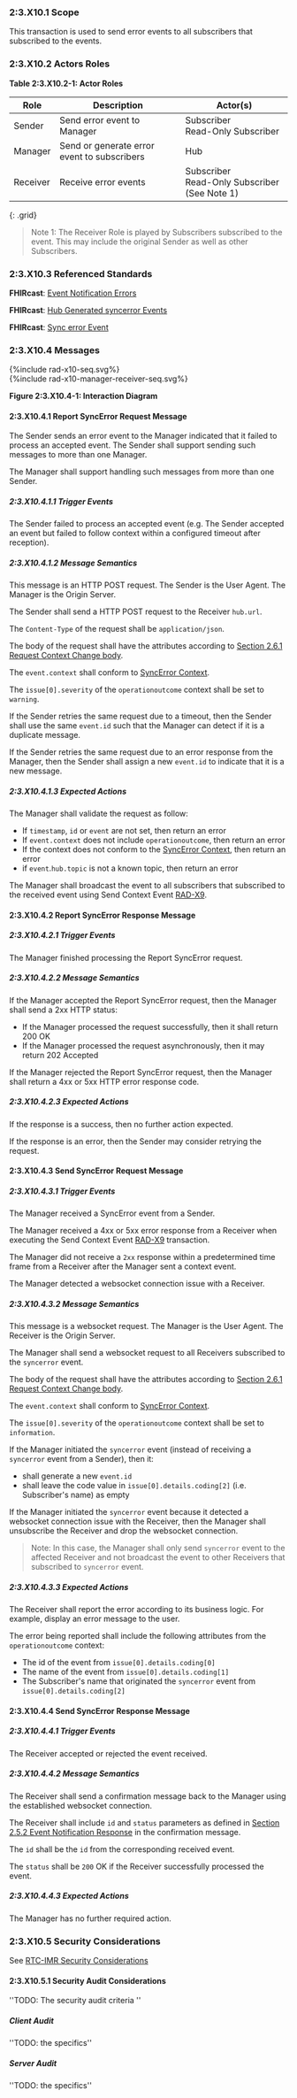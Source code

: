 ### 2:3.X10.1 Scope

This transaction is used to send error events to all subscribers that subscribed to the events.

### 2:3.X10.2 Actors Roles

**Table 2:3.X10.2-1: Actor Roles**

| Role | Description | Actor(s) |
|------|-------------|----------|
| Sender | Send error event to Manager | Subscriber<br>Read-Only Subscriber |
| Manager | Send or generate error event to subscribers | Hub |
| Receiver | Receive error events | Subscriber<br>Read-Only Subscriber (See Note 1)|
{: .grid}

> Note 1: The Receiver Role is played by Subscribers subscribed to the event. This may include the original Sender as well as other Subscribers.

### 2:3.X10.3 Referenced Standards

**FHIRcast**: [Event Notification Errors](https://build.fhir.org/ig/HL7/fhircast-docs/2-5-EventNotification.html#event-notification-errors)

**FHIRcast**: [Hub Generated syncerror Events](https://build.fhir.org/ig/HL7/fhircast-docs/2-5-EventNotification.html#hub-generated-syncerror-events)

**FHIRcast**: [Sync error Event](https://build.fhir.org/ig/HL7/fhircast-docs/3-2-1-syncerror.html)

### 2:3.X10.4 Messages

<div>
{%include rad-x10-seq.svg%}
</div>

<div style="clear: left"/>

<div>
{%include rad-x10-manager-receiver-seq.svg%}
</div>

<div style="clear: left"/>

**Figure 2:3.X10.4-1: Interaction Diagram**

#### 2:3.X10.4.1 Report SyncError Request Message
The Sender sends an error event to the Manager indicated that it failed to process an accepted event. The Sender shall support sending such messages to more than one Manager.

The Manager shall support handling such messages from more than one Sender. 

##### 2:3.X10.4.1.1 Trigger Events

The Sender failed to process an accepted event (e.g. The Sender accepted an event but failed to follow context within a configured timeout after reception).

##### 2:3.X10.4.1.2 Message Semantics

This message is an HTTP POST request. The Sender is the User Agent. The Manager is the Origin Server.

The Sender shall send a HTTP POST request to the Receiver `hub.url`.

The `Content-Type` of the request shall be `application/json`.

The body of the request shall have the attributes according to [Section 2.6.1 Request Context Change body](https://build.fhir.org/ig/HL7/fhircast-docs/2-6-RequestContextChange.html#request-context-change-body).

The `event.context` shall conform to [SyncError Context](https://build.fhir.org/ig/HL7/fhircast-docs/3-2-1-syncerror.html#context).

The `issue[0].severity` of the `operationoutcome` context shall be set to `warning`.

If the Sender retries the same request due to a timeout, then the Sender shall use the same `event.id` such that the Manager can detect if it is a duplicate message.

If the Sender retries the same request due to an error response from the Manager, then the Sender shall assign a new `event.id` to indicate that it is a new message.

##### 2:3.X10.4.1.3 Expected Actions

The Manager shall validate the request as follow:

* If `timestamp`, `id` or `event` are not set, then return an error
* If `event.context` does not include `operationoutcome`, then return an error
* If the context does not conform to the [SyncError Context](https://build.fhir.org/ig/HL7/fhircast-docs/3-2-1-syncerror.html#context), then return an error
* if `event`.`hub.topic` is not a known topic, then return an error

The Manager shall broadcast the event to all subscribers that subscribed to the received event using Send Context Event [RAD-X9](rad-x9.html).

#### 2:3.X10.4.2 Report SyncError Response Message

##### 2:3.X10.4.2.1 Trigger Events

The Manager finished processing the Report SyncError request.

##### 2:3.X10.4.2.2 Message Semantics

If the Manager accepted the Report SyncError request, then the Manager shall send a 2xx HTTP status:

* If the Manager processed the request successfully, then it shall return 200 OK
* If the Manager processed the request asynchronously, then it may return 202 Accepted

If the Manager rejected the Report SyncError request, then the Manager shall return a 4xx or 5xx HTTP error response code.

##### 2:3.X10.4.2.3 Expected Actions

If the response is a success, then no further action expected.

If the response is an error, then the Sender may consider retrying the request.

#### 2:3.X10.4.3 Send SyncError Request Message

##### 2:3.X10.4.3.1 Trigger Events

The Manager received a SyncError event from a Sender.

The Manager received a 4xx or 5xx error response from a Receiver when executing the Send Context Event [RAD-X9](rad-x9.html) transaction.

The Manager did not receive a `2xx` response within a predetermined time frame from a Receiver after the Manager sent a context event. 

The Manager detected a websocket connection issue with a Receiver.

##### 2:3.X10.4.3.2 Message Semantics

This message is a websocket request. The Manager is the User Agent. The Receiver is the Origin Server.

The Manager shall send a websocket request to all Receivers subscribed to the `syncerror` event.

The body of the request shall have the attributes according to [Section 2.6.1 Request Context Change body](https://build.fhir.org/ig/HL7/fhircast-docs/2-6-RequestContextChange.html#request-context-change-body).

The `event.context` shall conform to [SyncError Context](https://build.fhir.org/ig/HL7/fhircast-docs/3-2-1-syncerror.html#context).

The `issue[0].severity` of the `operationoutcome` context shall be set to `information`.

If the Manager initiated the `syncerror` event (instead of receiving a `syncerror` event from a Sender), then it:
- shall generate a new `event.id`
- shall leave the code value in `issue[0].details.coding[2]` (i.e. Subscriber's name) as empty

If the Manager initiated the `syncerror` event because it detected a websocket connection issue with the Receiver, then the Manager shall unsubscribe the Receiver and drop the websocket connection.

> Note: In this case, the Manager shall only send `syncerror` event to the affected Receiver and not broadcast the event to other Receivers that subscribed to `syncerror` event.

##### 2:3.X10.4.3.3 Expected Actions

The Receiver shall report the error according to its business logic. For example, display an error message to the user.

The error being reported shall include the following attributes from the `operationoutcome` context:
- The id of the event from `issue[0].details.coding[0]`
- The name of the event from `issue[0].details.coding[1]`
- The Subscriber's name that originated the `syncerror` event from `issue[0].details.coding[2]`

#### 2:3.X10.4.4 Send SyncError Response Message

##### 2:3.X10.4.4.1 Trigger Events

The Receiver accepted or rejected the event received.

##### 2:3.X10.4.4.2 Message Semantics

The Receiver shall send a confirmation message back to the Manager using the established websocket connection.

The Receiver shall include `id` and `status` parameters as defined in [Section 2.5.2 Event Notification Response](https://build.fhir.org/ig/HL7/fhircast-docs/2-5-EventNotification.html#event-notification-response) in the confirmation message.

The `id` shall be the `id` from the corresponding received event.

The `status` shall be `200` OK if the Receiver successfully processed the event.

##### 2:3.X10.4.4.3 Expected Actions

The Manager has no further required action.

### 2:3.X10.5 Security Considerations

See [RTC-IMR Security Considerations](volume-1.html#1xx5-rtc-imr-security-considerations)

#### 2:3.X10.5.1 Security Audit Considerations

''TODO: The security audit criteria ''

##### Client Audit 

''TODO: the specifics''

##### Server Audit 

''TODO: the specifics''
